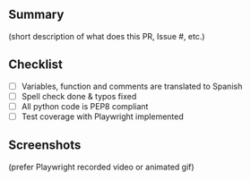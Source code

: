 ## Summary

(short description of what does this PR, Issue #, etc.)

## Checklist

- [ ] Variables, function and comments are translated to Spanish
- [ ] Spell check done & typos fixed
- [ ] All python code is PEP8 compliant
- [ ] Test coverage with Playwright implemented

## Screenshots

(prefer Playwright recorded video or animated gif)
